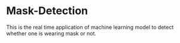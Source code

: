 # Mask-Detection
This is the real time application of machine learning model to detect whether one is wearing mask or not.
